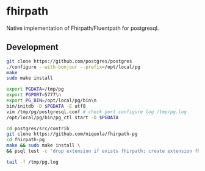 # fhirpath


Native implementation of Fhirpath/Fluentpath for postgresql.



## Development


```sh
git clone https://github.com/postgres/postgres
./configure --with-bonjour --prefix=/opt/local/pg
make
sudo make install

export PGDATA=/tmp/pg
export PGPORT=5777\n
export PG_BIN=/opt/local/pg/bin\n
bin/initdb -D $PGDATA -E utf8
vim /tmp/pg/postgresql.conf # check port configure log /tmp/pg.log
/opt/local/pg/bin/pg_ctl start -D $PGDATA

cd postgres/src/contrib
git clone https://github.com/niquola/fhirpath-pg
cd fhirpath-pg
make && sudo make install \
&& psql test -c "drop extension if exists fhirpath; create extension fhirpath; select 'Patient.name.given'::fhirpath"

tail -f /tmp/pg.log
````
